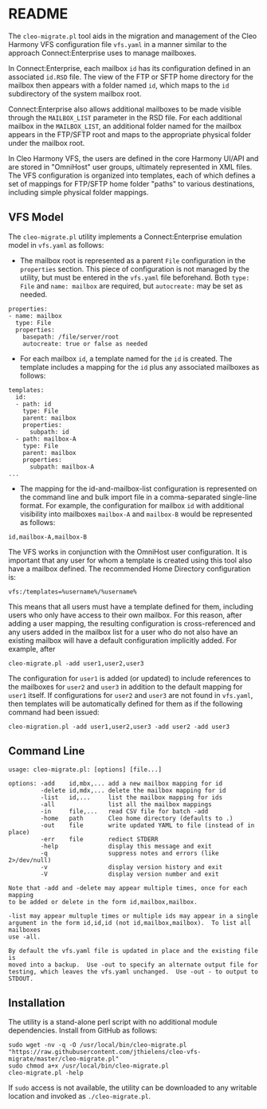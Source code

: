 # README #

The `cleo-migrate.pl` tool aids in the migration and management of the
Cleo Harmony VFS configuration file `vfs.yaml` in a manner similar to
the approach Connect:Enterprise uses to manage mailboxes.

In Connect:Enterprise, each mailbox `id` has its configuration defined
in an associated `id.RSD` file.  The view of the FTP or SFTP home
directory for the mailbox then appears with a folder named `id`, which
maps to the `id` subdirectory of the system mailbox root.

Connect:Enterprise also allows additional mailboxes to be made visible
through the `MAILBOX_LIST` parameter in the RSD file.  For each
additional mailbox in the `MAILBOX_LIST`, an additional folder named
for the mailbox appears in the FTP/SFTP root and maps to the appropriate
physical folder under the mailbox root.

In Cleo Harmony VFS, the users are defined in the core Harmony UI/API
and are stored in "OmniHost" user groups, ultimately represented in
XML files.  The VFS configuration is organized into templates, each of
which defines a set of mappings for FTP/SFTP home folder "paths" to
various destinations, including simple physical folder mappings.

## VFS Model ##

The `cleo-migrate.pl` utility implements a Connect:Enterprise emulation
model in `vfs.yaml` as follows:

* The mailbox root is represented as a parent `File` configuration
  in the `properties` section.  This piece of configuration is not
  managed by the utility, but must be entered in the `vfs.yaml` file
  beforehand.  Both `type: File` and `name: mailbox` are required,
  but `autocreate:` may be set as needed.

```
properties:
- name: mailbox
  type: File
  properties:
    basepath: /file/server/root
    autocreate: true or false as needed
```

* For each mailbox `id`, a template named for the `id` is created.
  The template includes a mapping for the `id` plus any associated
  mailboxes as follows:

```
templates:
  id:
  - path: id
    type: File
    parent: mailbox
    properties:
      subpath: id
  - path: mailbox-A
    type: File
    parent: mailbox
    properties:
      subpath: mailbox-A
...
```

* The mapping for the id-and-mailbox-list configuration is represented on the command
  line and bulk import file in a comma-separated single-line format.  For example,
  the configuration for mailbox `id` with additional visibility into mailboxes
  `mailbox-A` and `mailbox-B` would be represented as follows:
  
```
id,mailbox-A,mailbox-B
```

The VFS works in conjunction with the OmniHost user configuration.  It is important that any user for whom a template is created using this tool also have a mailbox defined.  The recommended Home Directory configuration is:

```
vfs:/templates=%username%/%username%
```

This means that all users must have a template defined for them, including users who only have access to their own mailbox.  For this reason, after adding a user mapping, the resulting configuration is cross-referenced and any users added in the mailbox list for a user who do not also have an existing mailbox will have a default configuration implicitly added.  For example, after

```
cleo-migrate.pl -add user1,user2,user3
```

The configuration for `user1` is added (or updated) to include references to the mailboxes for `user2` and `user3` in addition to the default mapping for `user1` itself.  If configurations for `user2` and `user3` are not found in `vfs.yaml`, then templates will be automatically defined for them as if the following command had been issued:

```
cleo-migration.pl -add user1,user2,user3 -add user2 -add user3
```


## Command Line ##

```
usage: cleo-migrate.pl: [options] [file...]

options: -add    id,mbx,... add a new mailbox mapping for id
         -delete id,mdx,... delete the mailbox mapping for id
         -list   id,...     list the mailbox mapping for ids
         -all               list all the mailbox mappings
         -in     file,...   read CSV file for batch -add
         -home   path       Cleo home directory (defaults to .)
         -out    file       write updated YAML to file (instead of in place)
         -err    file       rediect STDERR
         -help              display this message and exit
         -q                 suppress notes and errors (like 2>/dev/null)
         -v                 display version history and exit
         -V                 display version number and exit

Note that -add and -delete may appear multiple times, once for each mapping
to be added or delete in the form id,mailbox,mailbox.

-list may appear multuple times or multiple ids may appear in a single
argument in the form id,id,id (not id,mailbox,mailbox).  To list all mailboxes
use -all.

By default the vfs.yaml file is updated in place and the existing file is
moved into a backup.  Use -out to specify an alternate output file for
testing, which leaves the vfs.yaml unchanged.  Use -out - to output to
STDOUT.
```

## Installation ##

The utility is a stand-alone perl script with no additional module dependencies.
Install from GitHub as follows:

```
sudo wget -nv -q -O /usr/local/bin/cleo-migrate.pl "https://raw.githubusercontent.com/jthielens/cleo-vfs-migrate/master/cleo-migrate.pl"
sudo chmod a+x /usr/local/bin/cleo-migrate.pl
cleo-migrate.pl -help
```

If `sudo` access is not available, the utility can be downloaded to any writable
location and invoked as `./cleo-migrate.pl`.